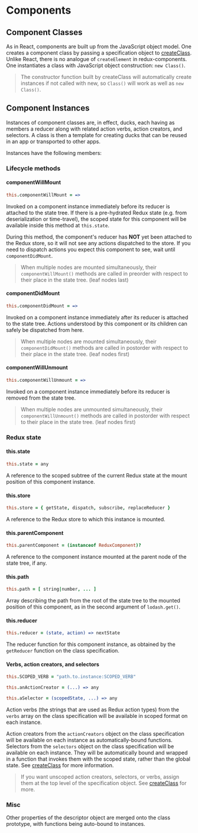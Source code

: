 # Components

## Component Classes

As in React, components are built up from the JavaScript object model. One creates a component class by passing a specification object to  [createClass](createClass.md). Unlike React, there is no analogue of `createElement` in redux-components. One instantiates a class with JavaScript object construction: `new Class()`.

> The constructor function built by createClass will automatically create instances if not called with new, so `Class()` will work as well as `new Class()`.

## Component Instances

Instances of component classes are, in effect, ducks, each having as members a reducer along with related action verbs, action creators, and selectors. A class is then a template for creating ducks that can be reused in an app or transported to other apps.

Instances have the following members:

### Lifecycle methods

#### componentWillMount
```coffeescript
this.componentWillMount = =>
```
Invoked on a component instance immediately before its reducer is attached to the state tree. If there is a pre-hydrated Redux state (e.g. from deserialization or time-travel), the scoped state for this component will be available inside this method at ```this.state```.

During this method, the component's reducer has **NOT** yet been attached to the Redux store, so it will not see any actions dispatched to the store. If you need to dispatch actions you expect this component to see, wait until `componentDidMount`.
> When multiple nodes are mounted simultaneously, their ```componentWillMount()``` methods are called in preorder with respect to their place in the  state tree. (leaf nodes last)

#### componentDidMount
```coffeescript
this.componentDidMount = =>
```
Invoked on a component instance immediately after its reducer is attached to the state tree. Actions understood by this component or its children can safely be dispatched from here.
> When multiple nodes are mounted simultaneously, their ```componentDidMount()``` methods are called in postorder with respect to their place in the  state tree. (leaf nodes first)

#### componentWillUnmount
```coffeescript
this.componentWillUnmount = =>
```
Invoked on a component instance immediately before its reducer is removed from the state tree.
> When multiple nodes are unmounted simultaneously, their ```componentWillUnmount()``` methods are called in postorder with respect to their place in the state tree. (leaf nodes first)

### Redux state

#### this.state
```coffeescript
this.state = any
```
A reference to the scoped subtree of the current Redux state at the mount position of this component instance.

#### this.store
```coffeescript
this.store = { getState, dispatch, subscribe, replaceReducer }
```
A reference to the Redux store to which this instance is mounted.

#### this.parentComponent
```coffeescript
this.parentComponent = (instanceof ReduxComponent)?
```
A reference to the component instance mounted at the parent node of the state tree, if any.

#### this.path
```coffeescript
this.path = [ string|number, ... ]
```
Array describing the path from the root of the state tree to the mounted position of this component, as in the second argument of `lodash.get()`.

#### this.reducer
```coffeescript
this.reducer = (state, action) => nextState
```
The reducer function for this component instance, as obtained by the `getReducer` function on the class specification.

#### Verbs, action creators, and selectors
```coffeescript
this.SCOPED_VERB = "path.to.instance:SCOPED_VERB"
```
```coffeescript
this.anActionCreator = (...) => any
```
```coffeescript
this.aSelector = (scopedState, ...) => any
```
Action verbs (the strings that are used as Redux action types) from the `verbs` array on the class specification will be available in scoped format on each instance.

Action creators from the `actionCreators` object on the class specification will be available on each instance as automatically-bound functions. Selectors from the `selectors` object on the class specification will be available on each instance. They will be automatically bound and wrapped in a function that invokes them with the scoped state, rather than the global state. See [createClass](createClass.md) for more information.

> If you want unscoped action creators, selectors, or verbs, assign them at the top level of the specification object. See [createClass](createClass.md) for more.

### Misc
Other properties of the descriptor object are merged onto the class prototype, with functions being auto-bound to instances.
